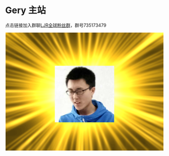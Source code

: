 # Gery 主站

点击链接加入群聊[LJR全球粉丝群](https://jq.qq.com/?_wv=1027&k=5C6CONJ)，群号735173479

![gery_jg](amWiki/images/Gery.png)
